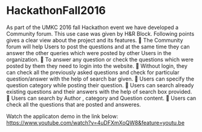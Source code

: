 # HackathonFall2016
As part of the UMKC 2016 fall Hackathon  event we have developed a Community forum. This use case was given by H&R Block. 
Following points gives a clear view about the project and its features.
	The Community forum will help Users to post the questions and at the same time they can answer the other queries which were posted by other Users in the organization.
	 To answer any question or check the questions which were posted by them they need to login into the website.
	 Without login, they can check all the previously asked questions and check for particular question/answer with the help of search bar given. 
	Users can specify the question category while posting their question.
	Users can search already existing questions and their answers with the help of search box provided.
	Users can search by Author , category and Question content.
	Users can check all the questions that are posted and answeres. 

Watch the applicaton demo in the link below:
https://www.youtube.com/watch?v=4uDFXmXoQW8&feature=youtu.be
